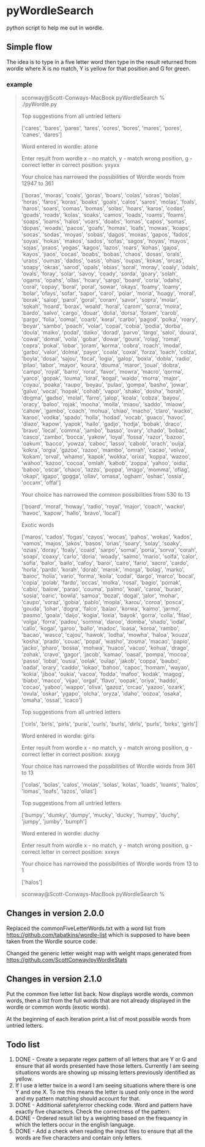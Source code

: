 # pyWordleSearch
python script to help me out in wordle.

## Simple flow

The idea is to type in a five letter word then type in the result returned from wordle where X is no match, Y is yellow for that position and G for green. 

### example

>sconway@Scott-Conways-MacBook pyWordleSearch % ./pyWordle.py
> 
>Top suggestions from all untried letters
> 
>['cares', 'bares', 'pares', 'tares', 'cores', 'bores', 'mares', 'pores', 'canes', 'dares']
>
>Word entered in wordle: atone
> 
>Enter result from wordle x - no match, y - match wrong position, g - correct letter in correct position: yxyxx
> 
>Your choice has narrowed the possibilities of Wordle words from 12947 to 361
> 
>['boras', 'moras', 'coals', 'goras', 'boars', 'colas', 'soras', 'bolas', 'horas', 'faros', 'koras', 'boaks', 'goals', 'calos', 'saros', 'molas', 'foals', 'haros', 'soars', 'comas', 'bomas', 'solas', 'hoars', 'karos', 'codas', 'goads', 'roads', 'kolas', 'soaks', 'camos', 'loads', 'roams', 'foams', 'soaps', 'loams', 'halos', 'voars', 'doabs', 'lomas', 'capos', 'somas', 'dopas', 'woads', 'pacos', 'goafs', 'homas', 'loafs', 'mowas', 'koaps', 'socas', 'sodas', 'moyas', 'sobas', 'dagos', 'moxas', 'gapos', 'fados', 'soyas', 'hokas', 'makos', 'sados', 'sofas', 'sagos', 'hoyas', 'mayos', 'sojas', 'praos', 'yogas', 'kagos', 'lazos', 'roars', 'kohas', 'gajos', 'kayos', 'jiaos', 'cocas', 'boabs', 'bobas', 'chaos', 'dosas', 'orals', 'uraos', 'oumas', 'dados', 'oasis', 'ohias', 'oupas', 'kokas', 'orcas', 'soapy', 'okras', 'sarod', 'opals', 'obias', 'soral', 'moray', 'coaly', 'odals', 'ovals', 'foray', 'solar', 'savoy', 'coady', 'sorda', 'goary', 'solah', 'ogams', 'opahs', 'ollas', 'hoary', 'sargo', 'board', 'coria', 'odahs', 'coral', 'copay', 'boral', 'poral', 'sowar', 'okays', 'foamy', 'loamy', 'bolar', 'ofays', 'sofar', 'sapor', 'carol', 'polar', 'moria', 'hoagy', 'moral', 'borak', 'salop', 'parol', 'goral', 'coram', 'savor', 'sopra', 'molar', 'sokah', 'hoard', 'borax', 'woald', 'horal', 'carom', 'sorra', 'moira', 'bardo', 'salvo', 'cargo', 'douar', 'dolia', 'dorsa', 'foram', 'carob', 'pargo', 'folia', 'comal', 'coarb', 'korai', 'carbo', 'pagod', 'polka', 'roary', 'boyar', 'sambo', 'poach', 'volar', 'copal', 'cobia', 'podia', 'dorba', 'doula', 'maiko', 'podal', 'daiko', 'dorad', 'parvo', 'largo', 'salol', 'doura', 'cowal', 'domal', 'voila', 'gobar', 'dowar', 'goura', 'rolag', 'romal', 'copra', 'pokal', 'lobar', 'joram', 'korma', 'cobra', 'roach', 'modal', 'garbo', 'valor', 'dolma', 'payor', 'coala', 'coxal', 'forza', 'loach', 'colza', 'boyla', 'dosai', 'sajou', 'focal', 'logia', 'galop', 'boxla', 'dobla', 'radio', 'pilao', 'labor', 'mayor', 'koura', 'douma', 'maror', 'joual', 'dobra', 'campo', 'royal', 'barro', 'roral', 'favor', 'mowra', 'macro', 'qorma', 'yarco', 'gopak', 'louma', 'loral', 'kogal', 'waldo', 'morra', 'major', 'coyau', 'poaka', 'raupo', 'boyau', 'pulao', 'gompa', 'basho', 'jowar', 'galvo', 'vocal', 'hopak', 'cohab', 'vapor', 'shako', 'dosha', 'horah', 'dogma', 'gadso', 'molal', 'farro', 'jalop', 'koala', 'cobza', 'bayou', 'oracy', 'baloo', 'rojak', 'mocha', 'molla', 'miaou', 'saddo', 'miaow', 'cahow', 'gambo', 'coach', 'mohua', 'chiao', 'macho', 'claro', 'wacko', 'karoo', 'vodka', 'spado', 'holla', 'hodad', 'vocab', 'guaco', 'havoc', 'diazo', 'kapow', 'yapok', 'hallo', 'gadjo', 'hodja', 'bobak', 'draco', 'bravo', 'local', 'comma', 'jambo', 'basso', 'ovary', 'chado', 'bobac', 'casco', 'zambo', 'bocca', 'yakow', 'loyal', 'fossa', 'razor', 'bazoo', 'oakum', 'bacco', 'yowza', 'caboc', 'lasso', 'cabob', 'orach', 'ouija', 'kokra', 'orgia', 'gazoo', 'razoo', 'mambo', 'omrah', 'cacao', 'volva', 'kokam', 'orval', 'whamo', 'kapok', 'wokka', 'orixa', 'koppa', 'wazoo', 'wahoo', 'kazoo', 'cocoa', 'omlah', 'kabob', 'zoppa', 'yahoo', 'oidia', 'baboo', 'oscar', 'chaco', 'lazzo', 'poppa', 'imago', 'momma', 'oflag', 'okapi', 'igapo', 'gogga', 'ollav', 'omasa', 'ogham', 'oshac', 'ossia', 'occam', 'offal']
> 
>Your choice has narrowed the common possibilities from 530 to 13
> 
>['board', 'moral', 'howay', 'radio', 'royal', 'major', 'coach', 'wacko', 'havoc', 'kapow', 'hallo', 'bravo', 'local']
> 
>Exotic words
> 
>['maros', 'cados', 'fogas', 'cayos', 'wocas', 'pahos', 'wokas', 'kados', 'vamos', 'majos', 'jakos', 'basos', 'orias', 'soary', 'solay', 'soaky', 'ozias', 'doray', 'foaly', 'coaid', 'sarpo', 'somal', 'poria', 'sorva', 'corah', 'soapi', 'coaxy', 'carlo', 'doria', 'woady', 'salmo', 'mario', 'solfa', 'calor', 'sofia', 'balor', 'bailo', 'cafoy', 'baroi', 'cairo', 'fario', 'sacro', 'cardo', 'horla', 'pardo', 'korah', 'dorab', 'marok', 'morga', 'bolag', 'marko', 'baioc', 'holia', 'vario', 'forma', 'koila', 'codal', 'dargo', 'marco', 'bocal', 'copia', 'polab', 'fardo', 'occas', 'molka', 'rosal', 'bagio', 'pomak', 'cabio', 'balow', 'parao', 'couma', 'palmo', 'koali', 'caroa', 'burao', 'sosia', 'oaric', 'bowla', 'samoa', 'bozal', 'dogal', 'jalor', 'mohar', 'caupo', 'voraz', 'gobia', 'pablo', 'mopla', 'karou', 'coroa', 'posca', 'gouda', 'lohar', 'dogra', 'falco', 'balao', 'korwa', 'kaimo', 'jarmo', 'pasmo', 'goala', 'daijo', 'kogia', 'loxia', 'bayok', 'gorra', 'colla', 'filao', 'volga', 'forra', 'padou', 'somma', 'daroo', 'domba', 'shado', 'iodal', 'callo', 'kogai', 'garoo', 'ballo', 'madoc', 'loasa', 'koroa', 'rambo', 'bacao', 'wasco', 'cajou', 'hawok', 'lodha', 'mowha', 'haloa', 'kouza', 'kosha', 'prado', 'couac', 'popal', 'washo', 'zosma', 'macao', 'papio', 'jacko', 'pharo', 'bossa', 'mohwa', 'huaco', 'vacuo', 'kohua', 'drago', 'zohak', 'cravo', 'gagor', 'jacob', 'kamao', 'oasal', 'pompa', 'mocoa', 'passo', 'lobal', 'ousia', 'oolak', 'oulap', 'jakob', 'coppa', 'baubo', 'oadal', 'orary', 'caddo', 'lokao', 'bahoo', 'capoc', 'homam', 'wayao', 'kokia', 'jiboa', 'oukia', 'vacoa', 'fodda', 'mafoo', 'kodak', 'magog', 'biabo', 'macco', 'vijao', 'orgal', 'flavo', 'oopak', 'oriya', 'haddo', 'cocao', 'yaboo', 'wappo', 'oliva', 'gazoz', 'crcao', 'yazoo', 'ozark', 'ovula', 'oskar', 'ygapo', 'olcha', 'oryza', 'idaho', 'oozoa', 'osaka', 'omaha', 'ossal', 'icaco']
> 
> 
>Top suggestions from all untried letters
> 
>['cirls', 'birls', 'pirls', 'puris', 'curls', 'burls', 'dirls', 'purls', 'birks', 'girls']
> 
>Word entered in wordle: girls
> 
>Enter result from wordle x - no match, y - match wrong position, g - correct letter in correct position: xxxyg
> 
>Your choice has narrowed the possibilities of Wordle words from 361 to 13
> 
>['colas', 'bolas', 'calos', 'molas', 'solas', 'kolas', 'loads', 'loams', 'halos', 'lomas', 'loafs', 'lazos', 'ollas']
> 
>
>Top suggestions from all untried letters
> 
>['bumpy', 'dumky', 'dumpy', 'mucky', 'ducky', 'humpy', 'duchy', 'jumpy', 'jumby', 'bumph']
> 
>Word entered in wordle: duchy
> 
>Enter result from wordle x - no match, y - match wrong position, g - correct letter in correct position: xxxyx
> 
>Your choice has narrowed the possibilities of Wordle words from 13 to 1
> 
>['halos']
> 
>sconway@Scott-Conways-MacBook pyWordleSearch %  
>

## Changes in version 2.0.0

Replaced the commonFiveLetterWords.txt with a word list from https://github.com/tabatkins/wordle-list which is supposed
to have been taken from the Wordle source code.

Changed the generic letter weight map with weight maps generated from https://github.com/ScottConway/pyWordleStats

## Changes in version 2.1.0

Put the common five letter list back.  Now displays wordle words, common words, then a list from the full words that
are not already displayed in the wordle or common words (exotic words).

At the beginning of each iteration print a list of most possible words from untried letters. 

## Todo list

1. DONE - Create a separate regex pattern of all letters that are Y or G and ensure that all words presented have those letters.  Currently I am seeing situations words are showing up missing letters previously identified as yellow. 
2. If I use a letter twice in a word I am seeing situations where there is one Y and one X.   To me this means the letter is used only once in the word and my pattern matching should account for that. 
3. DONE - Additional safety/error checking code.  Word and pattern have exactly five characters.  Check the correctness of the pattern.
4. DONE - Ordered result list by a weighting based on the frequency in which the letters occur in the english language. 
5. DONE - Add a check when reading the input files to ensure that all the words are five characters and contain only letters. 